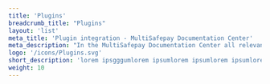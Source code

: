 ```yaml
---
title: 'Plugins'
breadcrumb_title: "Plugins"
layout: 'list'
meta_title: 'Plugin integration - MultiSafepay Documentation Center'
meta_description: "In the MultiSafepay Documentation Center all relevant information regarding our Plugins and API. As well as Support pages for Payment Method, Tools and General Questions. You can also find the contact details of our Support Team and Integration Team."
logo: '/icons/Plugins.svg'
short_description: 'lorem ipsgggumlorem ipsumlorem ipsumlorem ipsumlorem ipsumlorem ipsumlorem ipsum'
weight: 10
---
```

